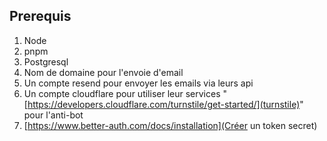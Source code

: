 ## Prerequis

1. Node
2. pnpm
3. Postgresql
4. Nom de domaine pour l'envoie d'email
5. Un compte resend pour envoyer les emails via leurs api
6. Un compte cloudflare pour utiliser leur services "[https://developers.cloudflare.com/turnstile/get-started/](turnstile)" pour l'anti-bot
7. [https://www.better-auth.com/docs/installation](Créer un token secret)
